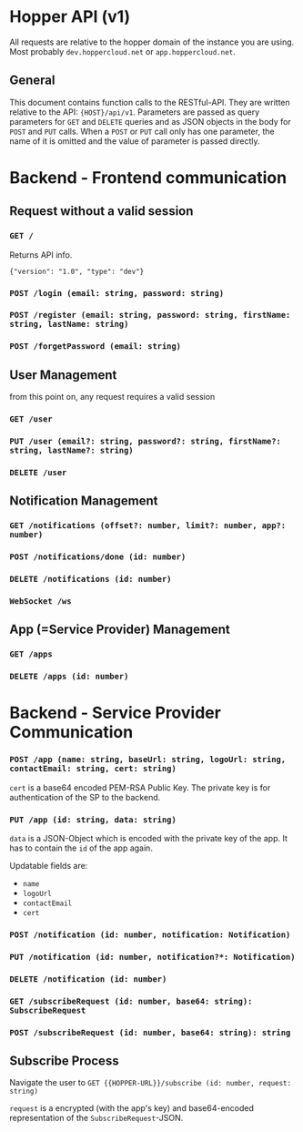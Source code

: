 # Hopper API (v1)
All requests are relative to the hopper domain of the instance you are using. Most probably `dev.hoppercloud.net` or `app.hoppercloud.net`.

## General
This document contains function calls to the RESTful-API. They are written relative to the API: `{HOST}/api/v1`. Parameters are passed as query parameters for `GET` and `DELETE` queries and as JSON objects in the body for `POST` and `PUT` calls. When a `POST` or `PUT` call only has one parameter, the name of it is omitted and the value of parameter is passed directly.

# Backend - Frontend communication

## Request without a valid session

### `GET /` 
Returns API info.

`{"version": "1.0", "type": "dev"}`

### `POST /login (email: string, password: string)`
### `POST /register (email: string, password: string, firstName: string, lastName: string)`
### `POST /forgetPassword (email: string)`
## User Management
from this point on, any request requires a valid session

### `GET /user`
### `PUT /user (email?: string, password?: string, firstName?: string, lastName?: string)`
### `DELETE /user`

## Notification Management
### `GET /notifications (offset?: number, limit?: number, app?: number)`
### `POST /notifications/done (id: number)` 
### `DELETE /notifications (id: number)`

### `WebSocket /ws`

## App (=Service Provider) Management
### `GET /apps`
### `DELETE /apps (id: number)`

# Backend - Service Provider Communication

### `POST /app (name: string, baseUrl: string, logoUrl: string, contactEmail: string, cert: string)` 
`cert` is a base64 encoded PEM-RSA Public Key. The private key is for authentication of the SP to the backend.

### `PUT /app (id: string, data: string)`
`data` is a JSON-Object which is encoded with the private key of the app. It has to contain the `id` of the app again.

Updatable fields are:
  - `name`
  - `logoUrl`
  - `contactEmail`
  - `cert`

### `POST /notification (id: number, notification: Notification)`
### `PUT /notification (id: number, notification?*: Notification)`
### `DELETE /notification (id: number)`

### `GET /subscribeRequest (id: number, base64: string): SubscribeRequest`
### `POST /subscribeRequest (id: number, base64: string): string`

## Subscribe Process
Navigate the user to `GET {{HOPPER-URL}}/subscribe (id: number, request: string)`

`request` is a encrypted (with the app's key) and base64-encoded representation of the `SubscribeRequest`-JSON.
